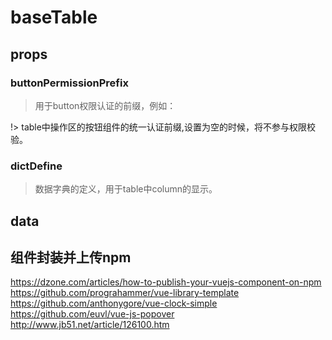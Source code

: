 # baseTable
## props
### buttonPermissionPrefix
> 用于button权限认证的前缀，例如：

!> table中操作区的按钮组件的统一认证前缀,设置为空的时候，将不参与权限校验。

### dictDefine 

> 数据字典的定义，用于table中column的显示。

## data

## 组件封装并上传npm

https://dzone.com/articles/how-to-publish-your-vuejs-component-on-npm
https://github.com/prograhammer/vue-library-template
https://github.com/anthonygore/vue-clock-simple
https://github.com/euvl/vue-js-popover
http://www.jb51.net/article/126100.htm
